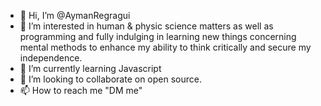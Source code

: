 - 👋 Hi, I’m @AymanRegragui
- 👀 I’m interested in human & physic science matters as well as programming and fully indulging in learning new things concerning mental methods to enhance my ability to think critically and secure my independence.
- 🌱 I’m currently learning Javascript
- 💞️ I’m looking to collaborate on open source.
- 📫 How to reach me "DM me"

<!---
BoyendSurface/BoyendSurface is a ✨ special ✨ repository because its `README.md` (this file) appears on your GitHub profile.
You can click the Preview link to take a look at your changes.
--->
